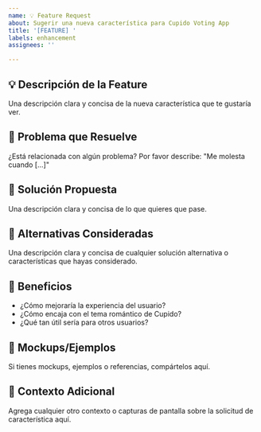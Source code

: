 ```yaml
---
name: 💡 Feature Request
about: Sugerir una nueva característica para Cupido Voting App
title: '[FEATURE] '
labels: enhancement
assignees: ''

---
```


## 💡 Descripción de la Feature
Una descripción clara y concisa de la nueva característica que te gustaría ver.

## 🎯 Problema que Resuelve
¿Está relacionada con algún problema? Por favor describe: "Me molesta cuando [...]"

## 💖 Solución Propuesta
Una descripción clara y concisa de lo que quieres que pase.

## 🎨 Alternativas Consideradas
Una descripción clara y concisa de cualquier solución alternativa o características que hayas considerado.

## 🌟 Beneficios
- ¿Cómo mejoraría la experiencia del usuario?
- ¿Cómo encaja con el tema romántico de Cupido?
- ¿Qué tan útil sería para otros usuarios?

## 📱 Mockups/Ejemplos
Si tienes mockups, ejemplos o referencias, compártelos aquí.

## 💬 Contexto Adicional
Agrega cualquier otro contexto o capturas de pantalla sobre la solicitud de característica aquí.
